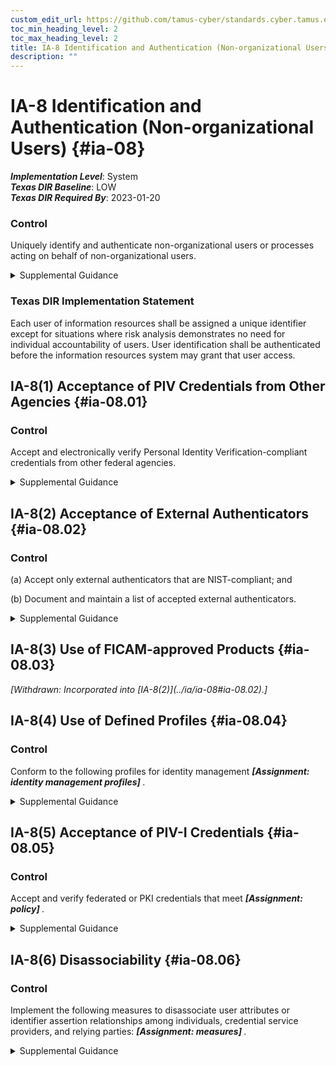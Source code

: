 ```yaml
---
custom_edit_url: https://github.com/tamus-cyber/standards.cyber.tamus.edu/tree/main/static/content/tamus.edu/TAMUS_profile.xml
toc_min_heading_level: 2
toc_max_heading_level: 2
title: IA-8 Identification and Authentication (Non-organizational Users)
description: ""
---
```


# IA-8 Identification and Authentication (Non-organizational Users) {#ia-08}

_**Implementation Level**_: System\
_**Texas DIR Baseline**_: LOW\
_**Texas DIR Required By**_: 2023-01-20

### Control

Uniquely identify and authenticate non-organizational users or processes acting on behalf of non-organizational users.

<details>
  <summary>Supplemental Guidance</summary>

Non-organizational users include system users other than organizational users explicitly covered by <a xmlns="http://csrc.nist.gov/ns/oscal/1.0" href="#ia-2">IA-2</a> . Non-organizational users are uniquely identified and authenticated for accesses other than those explicitly identified and documented in <a xmlns="http://csrc.nist.gov/ns/oscal/1.0" href="#ac-14">AC-14</a> . Identification and authentication of non-organizational users accessing federal systems may be required to protect federal, proprietary, or privacy-related information (with exceptions noted for national security systems). Organizations consider many factors&#8212;including security, privacy, scalability, and practicality&#8212;when balancing the need to ensure ease of use for access to federal information and systems with the need to protect and adequately mitigate risk.

</details>

### Texas DIR Implementation Statement

Each user of information resources shall be assigned a unique identifier except for situations where risk analysis demonstrates no need for individual accountability of users. User identification shall be authenticated before the information resources system may grant that user access.

## IA-8(1) Acceptance of PIV Credentials from Other Agencies {#ia-08.01}

### Control

Accept and electronically verify Personal Identity Verification-compliant credentials from other federal agencies.

<details>
  <summary>Supplemental Guidance</summary>

Acceptance of Personal Identity Verification (PIV) credentials from other federal agencies applies to both logical and physical access control systems. PIV credentials are those credentials issued by federal agencies that conform to FIPS Publication 201 and supporting guidelines. The adequacy and reliability of PIV card issuers are addressed and authorized using <a xmlns="http://csrc.nist.gov/ns/oscal/1.0" href="#10963761-58fc-4b20-b3d6-b44a54daba03">SP 800-79-2</a>.

</details>

## IA-8(2) Acceptance of External Authenticators {#ia-08.02}

### Control

(a) Accept only external authenticators that are NIST-compliant; and

(b) Document and maintain a list of accepted external authenticators.

<details>
  <summary>Supplemental Guidance</summary>

Acceptance of only NIST-compliant external authenticators applies to organizational systems that are accessible to the public (e.g., public-facing websites). External authenticators are issued by nonfederal government entities and are compliant with <a xmlns="http://csrc.nist.gov/ns/oscal/1.0" href="#e59c5a7c-8b1f-49ca-8de0-6ee0882180ce">SP 800-63B</a> . Approved external authenticators meet or exceed the minimum Federal Government-wide technical, security, privacy, and organizational maturity requirements. Meeting or exceeding Federal requirements allows Federal Government relying parties to trust external authenticators in connection with an authentication transaction at a specified authenticator assurance level.

</details>

## IA-8(3) Use of FICAM-approved Products {#ia-08.03}

<prop xmlns="http://csrc.nist.gov/ns/oscal/1.0" name="status" value="withdrawn">
               <em>[Withdrawn: Incorporated into [IA-8(2)](../ia/ia-08#ia-08.02).]</em>
            </prop>
            

## IA-8(4) Use of Defined Profiles {#ia-08.04}

### Control

Conform to the following profiles for identity management <strong>                     <em>[Assignment: identity management profiles]</em>                  </strong>.

<details>
  <summary>Supplemental Guidance</summary>

Organizations define profiles for identity management based on open identity management standards. To ensure that open identity management standards are viable, robust, reliable, sustainable, and interoperable as documented, the Federal Government assesses and scopes the standards and technology implementations against applicable laws, executive orders, directives, policies, regulations, standards, and guidelines.

</details>

## IA-8(5) Acceptance of PIV-I Credentials {#ia-08.05}

### Control

Accept and verify federated or PKI credentials that meet <strong>                     <em>[Assignment: policy]</em>                  </strong>.

<details>
  <summary>Supplemental Guidance</summary>

Acceptance of PIV-I credentials can be implemented by PIV, PIV-I, and other commercial or external identity providers. The acceptance and verification of PIV-I-compliant credentials apply to both logical and physical access control systems. The acceptance and verification of PIV-I credentials address nonfederal issuers of identity cards that desire to interoperate with United States Government PIV systems and that can be trusted by Federal Government-relying parties. The X.509 certificate policy for the Federal Bridge Certification Authority (FBCA) addresses PIV-I requirements. The PIV-I card is commensurate with the PIV credentials as defined in cited references. PIV-I credentials are the credentials issued by a PIV-I provider whose PIV-I certificate policy maps to the Federal Bridge PIV-I Certificate Policy. A PIV-I provider is cross-certified with the FBCA (directly or through another PKI bridge) with policies that have been mapped and approved as meeting the requirements of the PIV-I policies defined in the FBCA certificate policy.

</details>

## IA-8(6) Disassociability {#ia-08.06}

### Control

Implement the following measures to disassociate user attributes or identifier assertion relationships among individuals, credential service providers, and relying parties: <strong>                     <em>[Assignment: measures]</em>                  </strong>.

<details>
  <summary>Supplemental Guidance</summary>

Federated identity solutions can create increased privacy risks due to the tracking and profiling of individuals. Using identifier mapping tables or cryptographic techniques to blind credential service providers and relying parties from each other or to make identity attributes less visible to transmitting parties can reduce these privacy risks.

</details>

